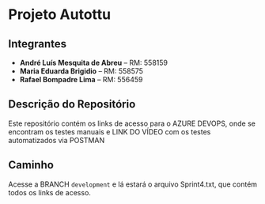 # Projeto Autottu

## Integrantes

- **André Luís Mesquita de Abreu** – RM: 558159  
- **Maria Eduarda Brigidio** – RM: 558575  
- **Rafael Bompadre Lima** – RM: 556459

## Descrição do Repositório

Este repositório contém os links de acesso para o AZURE DEVOPS, onde se encontram os testes manuais e LINK DO VÍDEO com os testes automatizados via POSTMAN

## Caminho

Acesse a BRANCH `development` e lá estará o arquivo Sprint4.txt, que contém todos os links de acesso.

